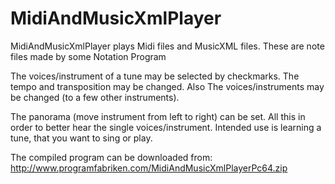 # MidiAndMusicXmlPlayer
MidiAndMusicXmlPlayer plays Midi files and MusicXML files. These are note files made by some Notation Program

The voices/instrument of a tune may be selected by checkmarks. The tempo and transposition may be changed. Also The voices/instruments may be changed (to a few other instruments).  

The panorama (move instrument from left to right) can be set. All this in order to better hear the single voices/instrument. Intended use is learning a tune, that you want to sing or play.

The compiled program can be downloaded from: http://www.programfabriken.com/MidiAndMusicXmlPlayerPc64.zip
